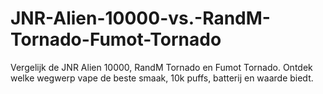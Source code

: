 # JNR-Alien-10000-vs.-RandM-Tornado-Fumot-Tornado
Vergelijk de JNR Alien 10000, RandM Tornado en Fumot Tornado. Ontdek welke wegwerp vape de beste smaak, 10k puffs, batterij en waarde biedt.
